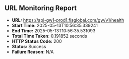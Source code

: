 ## URL Monitoring Report

- **URL:** https://api-gw1-prod1.fisglobal.com/gw/v1/health
- **Start Time:** 2025-05-13T10:56:35.339241
- **End Time:** 2025-05-13T10:56:35.531093
- **Total Time Taken:** 0.191852 seconds
- **HTTP Status Code:** 200
- **Status:** Success
- **Failure Reason:** N/A
